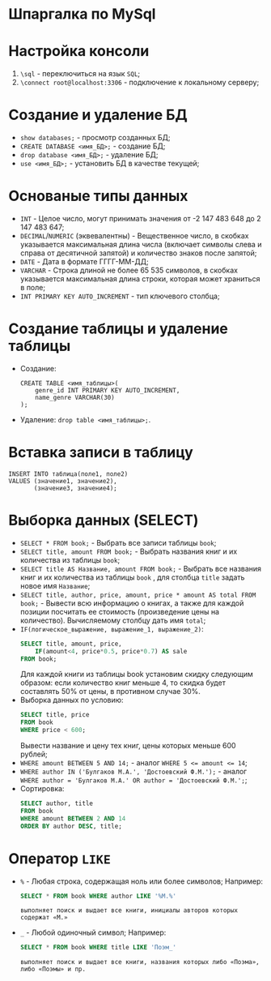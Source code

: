 # **Шпаргалка по MySql**

# **Настройка консоли**
1. `\sql` - переключиться на язык `SQL`;
2. `\connect root@localhost:3306` - подключение к локальному серверу;

# **Создание и удаление БД**
* `show databases;` - просмотр созданных БД;
* `CREATE DATABASE <имя_БД>;` - cоздание БД;
* `drop database <имя_БД>;` - удаление БД;
* `use <имя_БД>;` - установить БД в качестве текущей;

# **Основаные типы данных**
* `INT` - Целое число, могут принимать значения
от -2 147 483 648 до 2 147 483 647;
* `DECIMAL`/`NUMERIC` (эквевалентны) - Вещественное число,
в скобках указывается максимальная
длина числа (включает символы слева и справа от десятичной запятой)
и количество знаков после запятой;
* `DATE` - Дата в формате ГГГГ-ММ-ДД;
* `VARCHAR` - Строка длиной не более 65 535 символов,
в скобках указывается максимальная
длина строки, которая может храниться в поле;
* `INT PRIMARY KEY AUTO_INCREMENT` - тип ключевого столбца;

# **Создание таблицы и удаление таблицы**
* Создание:
  ```
  CREATE TABLE <имя_таблицы>(
      genre_id INT PRIMARY KEY AUTO_INCREMENT, 
      name_genre VARCHAR(30)
  );
  ```
* Удаление: `drop table <имя_таблицы>;`.

# **Вставка записи в таблицу**
```
INSERT INTO таблица(поле1, поле2)
VALUES (значение1, значение2),
	   (значение3, значение4);
```

# **Выборка данных (SELECT)**
* `SELECT * FROM book;` - Выбрать все записи таблицы `book`;
* `SELECT title, amount FROM book;` - Выбрать названия книг и их количества из таблицы `book`;
* `SELECT title AS Название, amount FROM book;` - Выбрать все названия книг и их количества из таблицы `book` , для столбца `title` задать новое имя `Название`;
* `SELECT title, author, price, amount, price * amount AS total FROM book;` - Вывести всю информацию о книгах, а также для каждой позиции посчитать ее стоимость (произведение цены на количество). Вычисляемому столбцу дать имя `total`;
* `IF(логическое_выражение, выражение_1, выражение_2)`:
    ```sql
    SELECT title, amount, price, 
        IF(amount<4, price*0.5, price*0.7) AS sale
    FROM book;
    ```
    Для каждой книги из таблицы book установим скидку следующим образом: если количество книг меньше 4, то скидка будет составлять 50% от цены, в противном случае 30%.
* Выборка данных по условию:
    ```sql
    SELECT title, price 
    FROM book
    WHERE price < 600;
    ```
    Вывести название и цену тех книг, цены которых меньше 600 рублей;
* `WHERE amount BETWEEN 5 AND 14;` - аналог `WHERE 5 <= amount <= 14`;
* `WHERE author IN ('Булгаков М.А.', 'Достоевский Ф.М.');` - аналог `WHERE author = 'Булгаков М.А.' OR author = 'Достоевский Ф.М.';`;
* Сортировка:
    ```sql
    SELECT author, title
    FROM book
    WHERE amount BETWEEN 2 AND 14
    ORDER BY author DESC, title;
    ```

# Оператор `LIKE`
* `%` - Любая строка, содержащая ноль или более символов;
Например:
    ```sql
    SELECT * FROM book WHERE author LIKE '%М.%'
    ```
    ```
    выполняет поиск и выдает все книги, инициалы авторов которых содержат «М.»
    ```
* `_` - Любой одиночный символ;
Например:
    ```sql
    SELECT * FROM book WHERE title LIKE 'Поэм_'
    ```
    ```
    выполняет поиск и выдает все книги, названия которых либо «Поэма», либо «Поэмы» и пр.
    ```


















